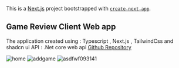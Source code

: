 This is a [Next.js](https://nextjs.org/) project bootstrapped with [`create-next-app`](https://github.com/vercel/next.js/tree/canary/packages/create-next-app).

## Game Review Client Web app

The application created using : Typescript , Next.js , TailwindCss and shadcn ui
API : .Net core web api [Github Repository]([https://nextjs.org/](https://github.com/clarkjoseph74/GamesApi))



![home](https://github.com/clarkjoseph74/GameReviewClient/assets/77942463/26a0603b-a828-4538-9d69-042e3cd4e6e0)
![addgame](https://github.com/clarkjoseph74/GameReviewClient/assets/77942463/2d78a788-b78d-42ee-93a5-a9612942dd37)
![asdfwf093141](https://github.com/clarkjoseph74/GameReviewClient/assets/77942463/132f95b4-eadc-4d7f-b4b7-b7f986042389)

